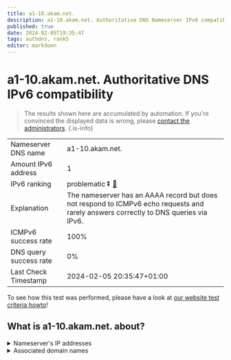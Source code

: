 ```yaml
---
title: a1-10.akam.net.
description: a1-10.akam.net. Authoritative DNS Nameserver IPv6 compatibility
published: true
date: 2024-02-05T19:35:47
tags: authdns, rank5
editor: markdown
---
```


# a1-10.akam.net. Authoritative DNS IPv6 compatibility

> The results shown here are accumulated by automation. If you're convinced the displayed data is wrong, please [contact the administrators](/howto/chat). 
{.is-info}




|   |   |
| - | - |
| Nameserver DNS name | a1-10.akam.net.
| Amount IPv6 address | 1
| IPv6 ranking | problematic :arrow_double_down: [🔗](/howto/ranking) |
| Explanation | The nameserver has an AAAA record but does not respond to ICMPv6 echo requests and rarely answers correctly to DNS queries via IPv6. |
| ICMPv6 success rate | 100%|
| DNS query success rate | 0% |
| Last Check Timestamp | 2024-02-05 20:35:47+01:00 |

To see how this test was performed, please have a look at [our website test criteria howto](/howto/testcriteria/authdns)!


## What is a1-10.akam.net. about?




<details>
<summary>Nameserver's IP addresses</summary>

2600:1401:2::a

</details>



<details>
<summary>Associated domain names</summary>

www.mufg.jp

</details>
